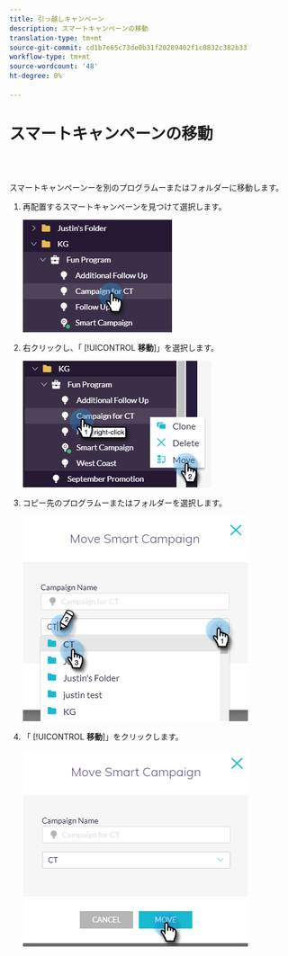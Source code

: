 ```yaml
---
title: 引っ越しキャンペーン
description: スマートキャンペーンの移動
translation-type: tm+mt
source-git-commit: cd1b7e65c73de0b31f20289402f1c0832c382b33
workflow-type: tm+mt
source-wordcount: '48'
ht-degree: 0%

---
```



# スマートキャンペーンの移動

<br> 

スマートキャンペーンーを別のプログラムーまたはフォルダーに移動します。

1. 再配置するスマートキャンペーンを見つけて選択します。

   ![イメージ1](/help/sky/assets/smart-campaigns/move-a-smart-campaign/move-a-smart-campaign-1.png)

1. 右クリックし、「 [!UICONTROL **移動**]」を選択します。

   ![イメージ2](/help/sky/assets/smart-campaigns/move-a-smart-campaign/move-a-smart-campaign-2.png)

1. コピー先のプログラムーまたはフォルダーを選択します。

   ![イメージ3](/help/sky/assets/smart-campaigns/move-a-smart-campaign/move-a-smart-campaign-3.png)

1. 「 [!UICONTROL **移動**]」をクリックします。

   ![画像4](/help/sky/assets/smart-campaigns/move-a-smart-campaign/move-a-smart-campaign-4.png)
